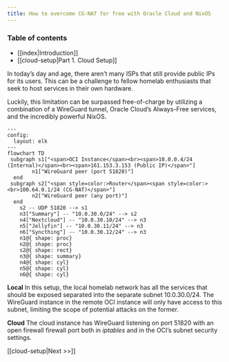 ```yaml
---
title: How to overcome CG-NAT for free with Oracle Cloud and NixOS
---
```

### Table of contents
- [[index|Introduction]]
- [[cloud-setup|Part 1. Cloud Setup]]

In today’s day and age, there aren’t many ISPs that still provide public IPs for its users. This can be a challenge to fellow homelab enthusiasts that seek to host services in their own hardware.

Luckily, this limitation can be surpassed free-of-charge by utilizing a combination of a WireGuard tunnel, Oracle Cloud’s Always-Free services, and the incredibly powerful NixOS.

```mermaid
---
config:
  layout: elk
---
flowchart TD
 subgraph s1["<span>OCI Instance</span><br><span>10.0.0.4/24 (Internal)</span><br><span>161.153.3.153 (Public IP)</span>"]
        n1["WireGuard peer (port 51820)"]
  end
 subgraph s2["<span style=color:>Router</span><span style=color:><br>100.64.0.1/24 (CG-NAT)</span>"]
        n2["WireGuard peer (any port)"]
  end
    s2 -- UDP 51820 --> s1
    n3["Summary"] -- "10.0.30.0/24" --> s2
    n4["Nextcloud"] -- "10.0.30.10/24" --> n3
    n5["Jellyfin"] -- "10.0.30.11/24" --> n3
    n6["Syncthing"] -- "10.0.30.12/24" --> n3
    n1@{ shape: proc}
    n2@{ shape: proc}
    s2@{ shape: rect}
    n3@{ shape: summary}
    n4@{ shape: cyl}
    n5@{ shape: cyl}
    n6@{ shape: cyl}

```

**Local**
In this setup, the local homelab network has all the services that should be exposed separated into the separate subnet 10.0.30.0/24. The WireGuard instance in the remote OCI instance will only have access to this subnet, limiting the scope of potential attacks on the former.

**Cloud**
The cloud instance has WireGuard listening on port 51820 with an open firewall firewall port both in *iptables* and in the OCI’s subnet security settings.

[[cloud-setup|Next >>]]
